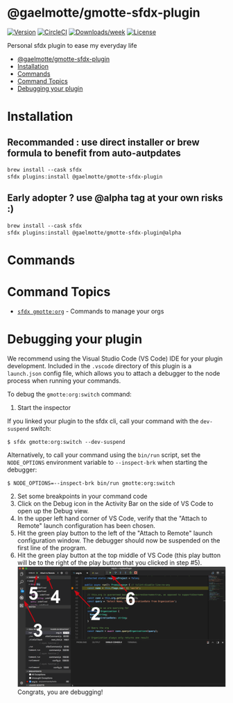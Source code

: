 # @gaelmotte/gmotte-sfdx-plugin

[![Version](https://img.shields.io/npm/v/@gaelmotte/gmotte-sfdx-plugin.svg)](https://npmjs.org/package/@gaelmotte/gmotte-sfdx-plugin)
[![CircleCI](https://circleci.com/gh/gaelmotte/gmotte-sfdx-plugin/tree/main.svg?style=shield)](https://circleci.com/gh/gaelmotte/gmotte-sfdx-plugin/tree/main)
[![Downloads/week](https://img.shields.io/npm/dw/@gaelmotte/gmotte-sfdx-plugin.svg)](https://npmjs.org/package/@gaelmotte/gmotte-sfdx-plugin)
[![License](https://img.shields.io/npm/l/@gaelmotte/gmotte-sfdx-plugin.svg)](https://github.com/gaelmotte/gmotte-sfdx-plugin/blob/main/package.json)

Personal sfdx plugin to ease my everyday life

<!-- toc -->
* [@gaelmotte/gmotte-sfdx-plugin](#gaelmottegmotte-sfdx-plugin)
* [Installation](#installation)
* [Commands](#commands)
* [Command Topics](#command-topics)
* [Debugging your plugin](#debugging-your-plugin)
<!-- tocstop -->

# Installation

## Recommanded : use direct installer or brew formula to benefit from auto-autpdates

```
brew install --cask sfdx
sfdx plugins:install @gaelmotte/gmotte-sfdx-plugin
```

## Early adopter ? use @alpha tag at your own risks :)

```
brew install --cask sfdx
sfdx plugins:install @gaelmotte/gmotte-sfdx-plugin@alpha
```

# Commands

<!-- commands -->
# Command Topics

* [`sfdx gmotte:org`](docs/gmotte/org.md) - Commands to manage your orgs

<!-- commandsstop -->

# Debugging your plugin

We recommend using the Visual Studio Code (VS Code) IDE for your plugin development. Included in the `.vscode` directory of this plugin is a `launch.json` config file, which allows you to attach a debugger to the node process when running your commands.

To debug the `gmotte:org:switch` command:

1. Start the inspector

If you linked your plugin to the sfdx cli, call your command with the `dev-suspend` switch:

```sh-session
$ sfdx gmotte:org:switch --dev-suspend
```

Alternatively, to call your command using the `bin/run` script, set the `NODE_OPTIONS` environment variable to `--inspect-brk` when starting the debugger:

```sh-session
$ NODE_OPTIONS=--inspect-brk bin/run gmotte:org:switch
```

2. Set some breakpoints in your command code
3. Click on the Debug icon in the Activity Bar on the side of VS Code to open up the Debug view.
4. In the upper left hand corner of VS Code, verify that the "Attach to Remote" launch configuration has been chosen.
5. Hit the green play button to the left of the "Attach to Remote" launch configuration window. The debugger should now be suspended on the first line of the program.
6. Hit the green play button at the top middle of VS Code (this play button will be to the right of the play button that you clicked in step #5).
   <br><img src=".images/vscodeScreenshot.png" width="480" height="278"><br>
   Congrats, you are debugging!
